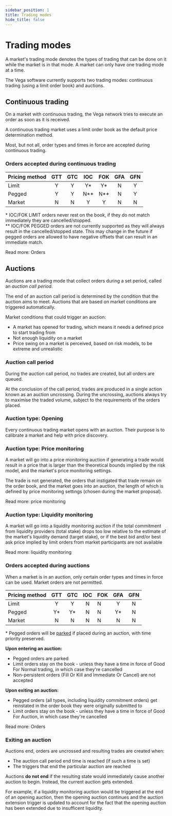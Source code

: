 ```yaml
---
sidebar_position: 1
title: Trading modes
hide_title: false
---
```

# Trading modes 
A market's trading mode denotes the types of trading that can be done on it while the market is in that mode. A market can only have one trading mode at a time.

The Vega software currently supports two trading modes: continuous trading (using a limit order book) and auctions. 

## Continuous trading
On a market with continuous trading, the Vega network tries to execute an order as soon as it is received. 

A continuous trading market uses a limit order book as the default price determination method.

Most, but not all, order types and times in force are accepted during continuous trading. 

### Orders accepted during continuous trading

| Pricing method | GTT | GTC | IOC | FOK | GFA | GFN |
| -------------- |:---:|:---:|:---:|:---:|:---:|:---:|
| Limit          | Y   | Y   | Y*  | Y*  | N   | Y   |
| Pegged         | Y   | Y   | N** | N** | N   | Y   |
| Market         | N   | N   | Y   | Y   | N   | N   |

\* IOC/FOK LIMIT orders never rest on the book, if they do not match immediately they are cancelled/stopped.<br/>
\** IOC/FOK PEGGED orders are not currently supported as they will always result in the cancelled/stopped state. This may change in the future if pegged orders are allowed to have negative offsets that can result in an immediate match.


Read more: Orders

## Auctions
Auctions are a trading mode that collect orders during a set period, called an *auction call period*. 

The end of an auction call period is determined by the condition that the auction aims to meet. Auctions that are based on market conditions are triggered automatically.

Market conditions that could trigger an auction:
* A market has opened for trading, which means it needs a defined price to start trading from 
* Not enough liquidity on a market
* Price swing on a market is perceived, based on risk models, to be extreme and unrealistic 

### Auction call period
During the auction call period, no trades are created, but all orders are queued.

At the conclusion of the call period, trades are produced in a single action known as an auction uncrossing. During the uncrossing, auctions always try to maximise the traded volume, subject to the requirements of the orders placed.

### Auction type: Opening
Every continuous trading market opens with an auction. Their purpose is to calibrate a market and help with price discovery. 

### Auction type: Price monitoring
A market will go into a price monitoring auction if generating a trade would result in a price that is larger than the theoretical bounds implied by the risk model, and the market's price monitoring settings. 

The trade is not generated, the orders that instigated that trade remain on the order book, and the market goes into an auction, the length of which is defined by price monitoring settings (chosen during the market proposal).

Read more: price monitoring

### Auction type: Liquidity monitoring
A market will go into a liquidity monitoring auction if the total commitment from liquidity providers (total stake) drops too low relative to the estimate of the market's liquidity demand (target stake), or if the best bid and/or best ask price implied by limit orders from market participants are not available

Read more: liquidity monitoring

### Orders accepted during auctions
When a market is in an auction, only certain order types and times in force can be used. Market orders are not permitted.


| Pricing method | GTT | GTC | IOC | FOK | GFA | GFN |
| -------------- |:---:|:---:|:---:|:----|:---:|:---:|
| Limit          | Y   | Y   | N   | N   | Y   | N   |
| Pegged         | Y*  | Y*  | N   | N   | Y*  | N   |
| Market         | N   | N   | N   | N   | N   | N   |

\* Pegged orders will be [parked](./orders#parked-pegged-orders) if placed during an auction, with time priority preserved.

**Upon entering an auction:**
* Pegged orders are parked
* Limit orders stay on the book - unless they have a time in force of Good For Normal trading, in which case they're cancelled
* Non-persistent orders (Fill Or Kill and Immediate Or Cancel) are not accepted

**Upon exiting an auction:**
* Pegged orders (all types, including liquidity commitment  orders) get reinstated in the order book they were originally submitted to
* Limit orders stay on the book - unless they have a time in force of Good For Auction, in which case they're cancelled

Read more: Orders

### Exiting an auction
Auctions end, orders are uncrossed and resulting trades are created when:
* The auction call period end time is reached (if such a time is set)
* The triggers that end the particular auction are reached

Auctions **do not end** if the resulting state would immediately cause another auction to begin. Instead, the current auction gets extended. 

For example, if a liquidity monitoring auction would be triggered at the end of an opening auction, then the opening auction continues and the auction extension trigger is updated to account for the fact that the opening auction has been extended due to insufficent liquidity.

